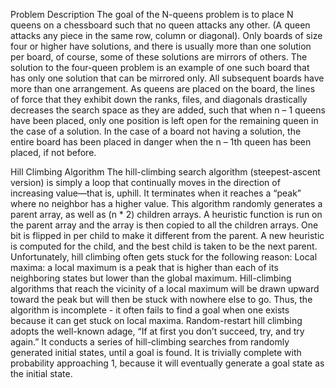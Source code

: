 Problem Description
The goal of the N-queens problem is to place N queens on a chessboard such that no queen attacks any other. (A queen attacks any piece in the same row, column or diagonal). Only boards of size four or higher have solutions, and there is usually more than one solution per board, of course, some of these solutions are mirrors of others.  The solution to the four-queen problem is an example of one such board that has only one solution that can be mirrored only.  All subsequent boards have more than one arrangement. As queens are placed on the board, the lines of force that they exhibit down the ranks, files, and diagonals drastically decreases the search space as they are added, such that when n – 1 queens have been placed, only one position is left open for the remaining queen in the case of a solution.  In the case of a board not having a solution, the entire board has been placed in danger when the n – 1th queen has been placed, if not before.

Hill Climbing Algorithm 
The hill-climbing search algorithm (steepest-ascent version) is simply a loop that continually moves in the direction of increasing value—that is, uphill. It terminates when it reaches a “peak” where no neighbor has a higher value.
This algorithm randomly generates a parent array, as well as (n * 2) children arrays.  A heuristic function is run on the parent array and the array is then copied to all the children arrays.  One bit is flipped in per child to make it different from the parent.  A new heuristic is computed for the child, and the best child is taken to be the next parent.  
Unfortunately, hill climbing often gets stuck for the following reason:
Local maxima: a local maximum is a peak that is higher than each of its neighboring states but lower than the global maximum. Hill-climbing algorithms that reach the vicinity of a local maximum will be drawn upward toward the peak but will then be stuck with nowhere else to go.
Thus, the algorithm is incomplete - it often fails to find a goal when one exists because it can get stuck on local maxima. Random-restart hill climbing adopts the well-known adage, “If at first you don’t succeed, try, and try again.” It conducts a series of hill-climbing searches from randomly generated initial states, until a goal is found. It is trivially complete with probability approaching 1, because it will eventually generate a goal state as the initial state.
